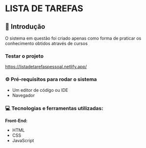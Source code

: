 # LISTA DE TAREFAS

## 📌 Introdução
O sistema em questão foi criado apenas como forma de praticar os conhecimento obtidos através de cursos <br>

### Testar o projeto

https://listadetarefaspessoal.netlify.app/

### ⚙️ Pré-requisitos para rodar o sistema

- Um editor de código ou IDE
- Navegador

### 💻 Tecnologias e ferramentas utilizadas:

**Front-End:**

- HTML
- CSS
- JavaScript

